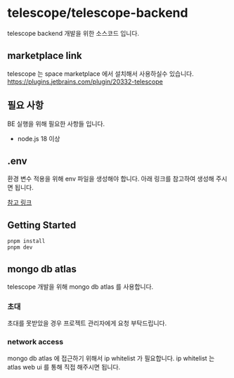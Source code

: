 # telescope/telescope-backend

telescope backend 개발을 위한 소스코드 입니다.

## marketplace link
telescope 는 space marketplace 에서 설치해서 사용하실수 있습니다.
https://plugins.jetbrains.com/plugin/20332-telescope

## 필요 사항

BE 실행을 위해 필요한 사항들 입니다.

* node.js 18 이상

## .env

환경 변수 적용을 위해 env 파일을 생성해야 합니다.
아래 링크를 참고하여 생성해 주시면 됩니다.

[참고 링크](https://beyond-imagination.jetbrains.space/p/telescope/documents/%EA%B5%AC%ED%98%84-%EB%AC%B8%EC%84%9C/a/env-%ED%8C%8C%EC%9D%BC)

## Getting Started

```shell
pnpm install
pnpm dev
```

## mongo db atlas

telescope 개발을 위해 mongo db atlas 를 사용합니다.

### 초대

초대를 못받았을 경우 프로젝트 관리자에게 요청 부탁드립니다.

### network access

mongo db atlas 에 접근하기 위해서 ip whitelist 가 필요합니다.
ip whitelist 는 atlas web ui 를 통해 직접 해주시면 됩니다.
